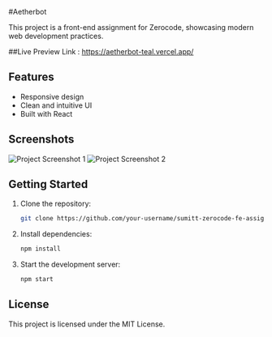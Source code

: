 #Aetherbot

This project is a front-end assignment for Zerocode, showcasing modern web development practices.

##Live Preview
Link : https://aetherbot-teal.vercel.app/

## Features

- Responsive design
- Clean and intuitive UI
- Built with React

## Screenshots

![Project Screenshot 1](/1.png)
![Project Screenshot 2](/2.png)

## Getting Started

1. Clone the repository:
    ```bash
    git clone https://github.com/your-username/sumitt-zerocode-fe-assignment.git
    ```
2. Install dependencies:
    ```bash
    npm install
    ```
3. Start the development server:
    ```bash
    npm start
    ```

## License

This project is licensed under the MIT License.
